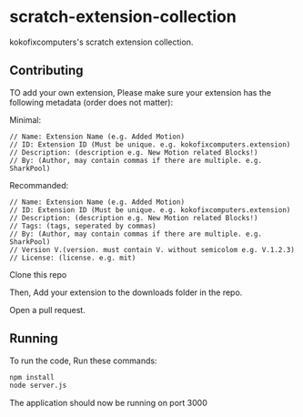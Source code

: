 # scratch-extension-collection

kokofixcomputers's scratch extension collection.

## Contributing
TO add your own extension, Please make sure your extension has the following metadata (order does not matter):

Minimal:
```
// Name: Extension Name (e.g. Added Motion)
// ID: Extension ID (Must be unique. e.g. kokofixcomputers.extension)
// Description: (description e.g. New Motion related Blocks!)
// By: (Author, may contain commas if there are multiple. e.g. SharkPool)
```
Recommanded:
```
// Name: Extension Name (e.g. Added Motion)
// ID: Extension ID (Must be unique. e.g. kokofixcomputers.extension)
// Description: (description e.g. New Motion related Blocks!)
// Tags: (tags, seperated by commas)
// By: (Author, may contain commas if there are multiple. e.g. SharkPool)
// Version V.(version. must contain V. without semicolom e.g. V.1.2.3)
// License: (license. e.g. mit)
```
Clone this repo

Then, Add your extension to the downloads folder in the repo.

Open a pull request.

## Running
To run the code, Run these commands:
```bash
npm install
node server.js
```
The application should now be running on port 3000
